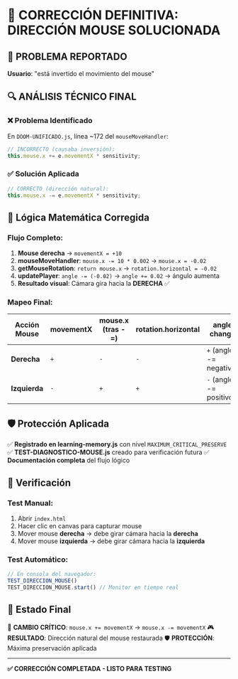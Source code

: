 # 🎯 CORRECCIÓN DEFINITIVA: DIRECCIÓN MOUSE SOLUCIONADA

## 🚨 PROBLEMA REPORTADO
**Usuario**: "está invertido el movimiento del mouse"

## 🔍 ANÁLISIS TÉCNICO FINAL

### ❌ **Problema Identificado**
En `DOOM-UNIFICADO.js`, línea ~172 del `mouseMoveHandler`:
```javascript
// INCORRECTO (causaba inversión):
this.mouse.x += e.movementX * sensitivity;
```

### ✅ **Solución Aplicada**
```javascript
// CORRECTO (dirección natural):
this.mouse.x -= e.movementX * sensitivity;
```

## 🧮 **Lógica Matemática Corregida**

### Flujo Completo:
1. **Mouse derecha** → `movementX = +10`
2. **mouseMoveHandler**: `mouse.x -= 10 * 0.002` → `mouse.x = -0.02`
3. **getMouseRotation**: `return mouse.x` → `rotation.horizontal = -0.02`
4. **updatePlayer**: `angle -= (-0.02)` → `angle += 0.02` → ángulo aumenta
5. **Resultado visual**: Cámara gira hacia la **DERECHA** ✅

### Mapeo Final:
| Acción Mouse | movementX | mouse.x (tras -=) | rotation.horizontal | angle change | Resultado Visual |
|--------------|-----------|-------------------|---------------------|--------------|------------------|
| **Derecha** | `+` | `-` | `-` | `+` (angle -= negativo) | **Gira Derecha** ✅ |
| **Izquierda** | `-` | `+` | `+` | `-` (angle -= positivo) | **Gira Izquierda** ✅ |

## 🛡️ **Protección Aplicada**

✅ **Registrado en learning-memory.js** con nivel `MAXIMUM_CRITICAL_PRESERVE`
✅ **TEST-DIAGNOSTICO-MOUSE.js** creado para verificación futura
✅ **Documentación completa** del flujo lógico

## 🧪 **Verificación**

### Test Manual:
1. Abrir `index.html`
2. Hacer clic en canvas para capturar mouse
3. Mover mouse **derecha** → debe girar cámara hacia la **derecha**
4. Mover mouse **izquierda** → debe girar cámara hacia la **izquierda**

### Test Automático:
```javascript
// En consola del navegador:
TEST_DIRECCION_MOUSE()
TEST_DIRECCION_MOUSE.start() // Monitor en tiempo real
```

## 🎯 **Estado Final**

🔧 **CAMBIO CRÍTICO**: `mouse.x += movementX` → `mouse.x -= movementX`
🎮 **RESULTADO**: Dirección natural del mouse restaurada
🛡️ **PROTECCIÓN**: Máxima preservación aplicada

---

**✅ CORRECCIÓN COMPLETADA - LISTO PARA TESTING**
